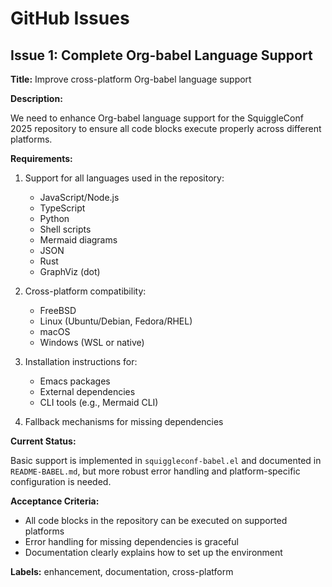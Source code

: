 # GitHub Issues

## Issue 1: Complete Org-babel Language Support

**Title:** Improve cross-platform Org-babel language support

**Description:**

We need to enhance Org-babel language support for the SquiggleConf 2025 repository to ensure all code blocks execute properly across different platforms.

**Requirements:**

1. Support for all languages used in the repository:
   - JavaScript/Node.js
   - TypeScript
   - Python
   - Shell scripts
   - Mermaid diagrams
   - JSON
   - Rust
   - GraphViz (dot)

2. Cross-platform compatibility:
   - FreeBSD
   - Linux (Ubuntu/Debian, Fedora/RHEL)
   - macOS
   - Windows (WSL or native)

3. Installation instructions for:
   - Emacs packages
   - External dependencies
   - CLI tools (e.g., Mermaid CLI)

4. Fallback mechanisms for missing dependencies

**Current Status:**

Basic support is implemented in `squiggleconf-babel.el` and documented in `README-BABEL.md`, but more robust error handling and platform-specific configuration is needed.

**Acceptance Criteria:**

- All code blocks in the repository can be executed on supported platforms
- Error handling for missing dependencies is graceful
- Documentation clearly explains how to set up the environment

**Labels:** enhancement, documentation, cross-platform